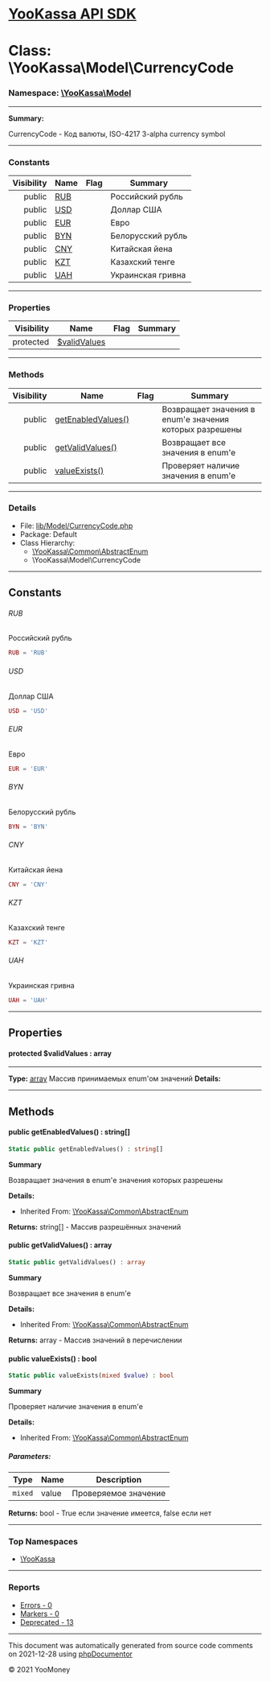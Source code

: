 # [YooKassa API SDK](../home.md)

# Class: \YooKassa\Model\CurrencyCode
### Namespace: [\YooKassa\Model](../namespaces/yookassa-model.md)
---
**Summary:**

CurrencyCode - Код валюты, ISO-4217 3-alpha currency symbol


---
### Constants
| Visibility | Name | Flag | Summary |
| ----------:| ---- | ---- | ------- |
| public | [RUB](../classes/YooKassa-Model-CurrencyCode.md#constant_RUB) |  | Российский рубль |
| public | [USD](../classes/YooKassa-Model-CurrencyCode.md#constant_USD) |  | Доллар США |
| public | [EUR](../classes/YooKassa-Model-CurrencyCode.md#constant_EUR) |  | Евро |
| public | [BYN](../classes/YooKassa-Model-CurrencyCode.md#constant_BYN) |  | Белорусский рубль |
| public | [CNY](../classes/YooKassa-Model-CurrencyCode.md#constant_CNY) |  | Китайская йена |
| public | [KZT](../classes/YooKassa-Model-CurrencyCode.md#constant_KZT) |  | Казахский тенге |
| public | [UAH](../classes/YooKassa-Model-CurrencyCode.md#constant_UAH) |  | Украинская гривна |

---
### Properties
| Visibility | Name | Flag | Summary |
| ----------:| ---- | ---- | ------- |
| protected | [$validValues](../classes/YooKassa-Model-CurrencyCode.md#property_validValues) |  |  |

---
### Methods
| Visibility | Name | Flag | Summary |
| ----------:| ---- | ---- | ------- |
| public | [getEnabledValues()](../classes/YooKassa-Common-AbstractEnum.md#method_getEnabledValues) |  | Возвращает значения в enum'е значения которых разрешены |
| public | [getValidValues()](../classes/YooKassa-Common-AbstractEnum.md#method_getValidValues) |  | Возвращает все значения в enum'e |
| public | [valueExists()](../classes/YooKassa-Common-AbstractEnum.md#method_valueExists) |  | Проверяет наличие значения в enum'e |

---
### Details
* File: [lib/Model/CurrencyCode.php](../../lib/Model/CurrencyCode.php)
* Package: Default
* Class Hierarchy: 
  * [\YooKassa\Common\AbstractEnum](../classes/YooKassa-Common-AbstractEnum.md)
  * \YooKassa\Model\CurrencyCode

---
## Constants
<a name="constant_RUB" class="anchor"></a>
###### RUB
Российский рубль

```php
RUB = 'RUB'
```


<a name="constant_USD" class="anchor"></a>
###### USD
Доллар США

```php
USD = 'USD'
```


<a name="constant_EUR" class="anchor"></a>
###### EUR
Евро

```php
EUR = 'EUR'
```


<a name="constant_BYN" class="anchor"></a>
###### BYN
Белорусский рубль

```php
BYN = 'BYN'
```


<a name="constant_CNY" class="anchor"></a>
###### CNY
Китайская йена

```php
CNY = 'CNY'
```


<a name="constant_KZT" class="anchor"></a>
###### KZT
Казахский тенге

```php
KZT = 'KZT'
```


<a name="constant_UAH" class="anchor"></a>
###### UAH
Украинская гривна

```php
UAH = 'UAH'
```



---
## Properties
<a name="property_validValues"></a>
#### protected $validValues : array
---
**Type:** <a href="../array"><abbr title="array">array</abbr></a>
Массив принимаемых enum&#039;ом значений
**Details:**



---
## Methods
<a name="method_getEnabledValues" class="anchor"></a>
#### public getEnabledValues() : string[]

```php
Static public getEnabledValues() : string[]
```

**Summary**

Возвращает значения в enum'е значения которых разрешены

**Details:**
* Inherited From: [\YooKassa\Common\AbstractEnum](../classes/YooKassa-Common-AbstractEnum.md)

**Returns:** string[] - Массив разрешённых значений


<a name="method_getValidValues" class="anchor"></a>
#### public getValidValues() : array

```php
Static public getValidValues() : array
```

**Summary**

Возвращает все значения в enum'e

**Details:**
* Inherited From: [\YooKassa\Common\AbstractEnum](../classes/YooKassa-Common-AbstractEnum.md)

**Returns:** array - Массив значений в перечислении


<a name="method_valueExists" class="anchor"></a>
#### public valueExists() : bool

```php
Static public valueExists(mixed $value) : bool
```

**Summary**

Проверяет наличие значения в enum'e

**Details:**
* Inherited From: [\YooKassa\Common\AbstractEnum](../classes/YooKassa-Common-AbstractEnum.md)

##### Parameters:
| Type | Name | Description |
| ---- | ---- | ----------- |
| <code lang="php">mixed</code> | value  | Проверяемое значение |

**Returns:** bool - True если значение имеется, false если нет



---

### Top Namespaces

* [\YooKassa](../namespaces/yookassa.md)

---

### Reports
* [Errors - 0](../reports/errors.md)
* [Markers - 0](../reports/markers.md)
* [Deprecated - 13](../reports/deprecated.md)

---

This document was automatically generated from source code comments on 2021-12-28 using [phpDocumentor](http://www.phpdoc.org/)

&copy; 2021 YooMoney